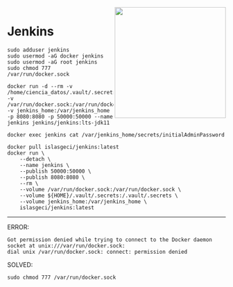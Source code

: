 <img src="https://www.islas.org.mx/img/logo.svg" align="right" width="256" />

# Jenkins

```shell
sudo adduser jenkins
sudo usermod -aG docker jenkins
sudo usermod -aG root jenkins
sudo chmod 777 /var/run/docker.sock
```

```shell
docker run -d --rm -v /home/ciencia_datos/.vault/.secrets:/.vault/.secrets -v /var/run/docker.sock:/var/run/docker.sock -v jenkins_home:/var/jenkins_home -p 8080:8080 -p 50000:50000 --name jenkins jenkins/jenkins:lts-jdk11
```
```shell
docker exec jenkins cat /var/jenkins_home/secrets/initialAdminPassword
```

```shell
docker pull islasgeci/jenkins:latest
docker run \
    --detach \
    --name jenkins \
    --publish 50000:50000 \
    --publish 8080:8080 \
    --rm \
    --volume /var/run/docker.sock:/var/run/docker.sock \
    --volume ${HOME}/.vault/.secrets:/.vault/.secrets \
    --volume jenkins_home:/var/jenkins_home \
    islasgeci/jenkins:latest
```

---

ERROR:
```shell
Got permission denied while trying to connect to the Docker daemon socket at unix:///var/run/docker.sock:
dial unix /var/run/docker.sock: connect: permission denied
```

SOLVED:
```shell
sudo chmod 777 /var/run/docker.sock
```
